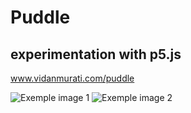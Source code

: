 # Puddle
## experimentation with p5.js
www.vidanmurati.com/puddle

![Exemple image 1](https://i.ibb.co/WKbtTGt/Thu-Jul-1-10-03-25-AM-CEST-2021.png)
![Exemple image 2](https://i.ibb.co/xMhH1sr/Thu-Jul-1-10-06-50-AM-CEST-2021.png)
